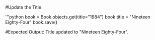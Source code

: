 #Update the Title

'''python
book = Book.objects.get(title="1984")
book.title = "Nineteen Eighty-Four"
book.save()

#Expected Output: Title updated to "Nineteen Eighty-Four".